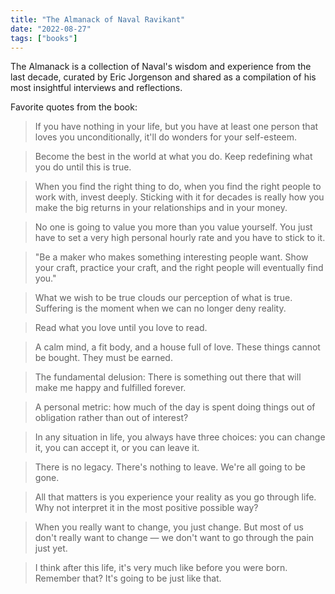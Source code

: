 ```yaml
---
title: "The Almanack of Naval Ravikant"
date: "2022-08-27"
tags: ["books"]
---
```


The Almanack is a collection of Naval's wisdom and experience from the last decade, curated by Eric Jorgenson and shared as a compilation of his most insightful interviews and reflections.

Favorite quotes from the book:

> If you have nothing in your life, but you have at least one person that loves you unconditionally, it'll do wonders for your self-esteem.

> Become the best in the world at what you do. Keep redefining what you do until this is true.

> When you find the right thing to do, when you find the right people to work with, invest deeply. Sticking with it for decades is really how you make the big returns in your relationships and in your money.

> No one is going to value you more than you value yourself. You just have to set a very high personal hourly rate and you have to stick to it.

> "Be a maker who makes something interesting people want. Show your craft, practice your craft, and the right people will eventually find you."

> What we wish to be true clouds our perception of what is true. Suffering is the moment when we can no longer deny reality.

> Read what you love until you love to read.

> A calm mind, a fit body, and a house full of love. These things cannot be bought. They must be earned.

> The fundamental delusion: There is something out there that will make me happy and fulfilled forever.

> A personal metric: how much of the day is spent doing things out of obligation rather than out of interest?

> In any situation in life, you always have three choices: you can change it, you can accept it, or you can leave it.

> There is no legacy. There's nothing to leave. We're all going to be gone.

> All that matters is you experience your reality as you go through life. Why not interpret it in the most positive possible way?

> When you really want to change, you just change. But most of us don't really want to change — we don't want to go through the pain just yet.

> I think after this life, it's very much like before you were born. Remember that? It's going to be just like that.
